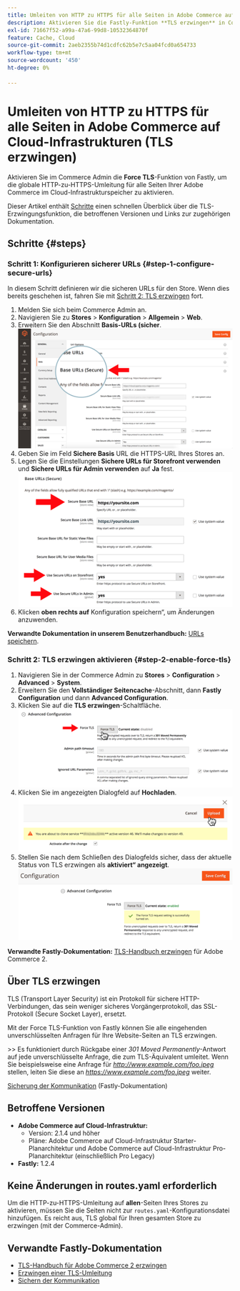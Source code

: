 ```yaml
---
title: Umleiten von HTTP zu HTTPS für alle Seiten in Adobe Commerce auf Cloud-Infrastrukturen (TLS erzwingen)
description: Aktivieren Sie die Fastly-Funktion **TLS erzwingen** in Commerce Admin, um die globale HTTP-zu-HTTPS-Umleitung für alle Seiten Ihrer Adobe Commerce im Cloud-Infrastrukturspeicher zu aktivieren.
exl-id: 71667f52-a99a-47a6-99d8-10532364870f
feature: Cache, Cloud
source-git-commit: 2aeb2355b74d1cdfc62b5e7c5aa04fcd0a654733
workflow-type: tm+mt
source-wordcount: '450'
ht-degree: 0%

---
```


# Umleiten von HTTP zu HTTPS für alle Seiten in Adobe Commerce auf Cloud-Infrastrukturen (TLS erzwingen)

Aktivieren Sie im Commerce Admin die **Force TLS**-Funktion von Fastly, um die globale HTTP-zu-HTTPS-Umleitung für alle Seiten Ihrer Adobe Commerce im Cloud-Infrastrukturspeicher zu aktivieren.

Dieser Artikel enthält [Schritte](#steps) einen schnellen Überblick über die TLS-Erzwingungsfunktion, die betroffenen Versionen und Links zur zugehörigen Dokumentation.

## Schritte {#steps}

### Schritt 1: Konfigurieren sicherer URLs {#step-1-configure-secure-urls}

In diesem Schritt definieren wir die sicheren URLs für den Store. Wenn dies bereits geschehen ist, fahren Sie mit [Schritt 2: TLS erzwingen](#step-2-enable-force-tls) fort.

1. Melden Sie sich beim Commerce Admin an.
1. Navigieren Sie zu **Stores** > **Konfiguration** > **Allgemein** > **Web**.
1. Erweitern Sie den Abschnitt **Basis-URLs (sicher**.    ![magento-admin_base-urls-secure.png](assets/magento-admin_base-urls-secure.png)
1. Geben Sie im Feld **Sichere Basis** URL die HTTPS-URL Ihres Stores an.
1. Legen Sie die Einstellungen **Sichere URLs für Storefront verwenden** und **Sichere URLs für Admin verwenden** auf **Ja** fest.    ![magento-admin_base-urls-secure-settings.png](assets/magento-admin_base-urls-secure-settings.png)
1. Klicken **oben rechts auf** Konfiguration speichern“, um Änderungen anzuwenden.

**Verwandte Dokumentation in unserem Benutzerhandbuch:**   [URLs speichern](https://experienceleague.adobe.com/en/docs/commerce-admin/stores-sales/site-store/store-urls).

### Schritt 2: TLS erzwingen aktivieren {#step-2-enable-force-tls}

1. Navigieren Sie in der Commerce Admin zu **Stores** > **Configuration** > **Advanced** > **System**.
1. Erweitern Sie den **Vollständiger Seitencache**-Abschnitt, dann **Fastly Configuration** und dann **Advanced Configuration**.
1. Klicken Sie auf die **TLS erzwingen**-Schaltfläche.    ![magento-admin_force-tls-button.png](assets/magento-admin_force-tls-button.png)
1. Klicken Sie im angezeigten Dialogfeld auf **Hochladen**.    ![magento-admin_force-tls-confirmation-dialog.png](assets/magento-admin_force-tls-confirmation-dialog.png)
1. Stellen Sie nach dem Schließen des Dialogfelds sicher, dass der aktuelle Status von TLS erzwingen als **aktiviert“ angezeigt**.    ![magento-admin_force-tls-enabled.png](assets/magento-admin_force-tls-enabled.png)

**Verwandte Fastly-Dokumentation:**   [TLS-Handbuch erzwingen](https://github.com/fastly/fastly-magento2/blob/master/Documentation/Guides/FORCE-TLS.md) für Adobe Commerce 2.

## Über TLS erzwingen

TLS (Transport Layer Security) ist ein Protokoll für sichere HTTP-Verbindungen, das sein weniger sicheres Vorgängerprotokoll, das SSL-Protokoll (Secure Socket Layer), ersetzt.

Mit der Force TLS-Funktion von Fastly können Sie alle eingehenden unverschlüsselten Anfragen für Ihre Website-Seiten an TLS erzwingen.

&#x200B;>>
Es funktioniert durch Rückgabe einer *301 Moved Permanently*-Antwort auf jede unverschlüsselte Anfrage, die zum TLS-Äquivalent umleitet. Wenn Sie beispielsweise eine Anfrage für *http://www.example.com/foo.jpeg* stellen, leiten Sie diese an *https://www.example.com/foo.jpeg* weiter.

[Sicherung der Kommunikation](https://docs.fastly.com/guides/securing-communications/) (Fastly-Dokumentation)

## Betroffene Versionen

* **Adobe Commerce auf Cloud-Infrastruktur:**
   * Version: 2.1.4 und höher
   * Pläne: Adobe Commerce auf Cloud-Infrastruktur Starter-Planarchitektur und Adobe Commerce auf Cloud-Infrastruktur Pro-Planarchitektur (einschließlich Pro Legacy)
* **Fastly:** 1.2.4

## Keine Änderungen in routes.yaml erforderlich

Um die HTTP-zu-HTTPS-Umleitung auf **allen**-Seiten Ihres Stores zu aktivieren, müssen Sie die Seiten nicht zur `routes.yaml`-Konfigurationsdatei hinzufügen. Es reicht aus, TLS global für Ihren gesamten Store zu erzwingen (mit der Commerce-Admin).

## Verwandte Fastly-Dokumentation

* [TLS-Handbuch für Adobe Commerce 2 erzwingen](https://github.com/fastly/fastly-magento2/blob/master/Documentation/Guides/FORCE-TLS.md)
* [Erzwingen einer TLS-Umleitung](https://docs.fastly.com/guides/securing-communications/forcing-a-tls-redirect)
* [Sichern der Kommunikation](https://docs.fastly.com/guides/securing-communications/)
